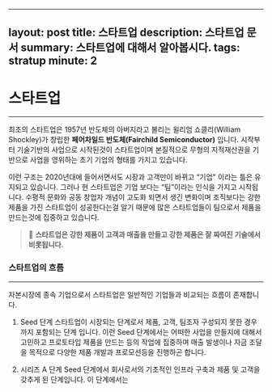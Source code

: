 
---
layout: post
title: 스타트업
description: 스타트업 문서 
summary: 스타트업에 대해서 알아봅시다.
tags: stratup
minute: 2
---


# 스타트업
-----
최초의 스타트업은 1957년 반도체의 아버지라고 불리는 윌리엄 쇼클리(William Shockley)가 창립한 **페어차일드 반도체(Fairchild Semiconductor)** 입니다. 시작부터 기술기반의 사업으로 시작된것이 스타트업이며 본질적으로 무형의 지적재산권을 기반으로 사업을 영위하는 초기 기업의 형태를 가지고 있습니다.

이런 구조는 2020년대에 들어서면서도 시장과 고객만이 바뀌고 “기업" 이라는 틀은 유지되고 있습니다. 그러나 현 스타트업은 기업 보다는 “팀”이라는 인식을 가지고 시작됩니다. 수평적 문화와 공동 창업자 개념이 고도화 되면서 생긴 변화이며 조직보다는 강한 제품을 가진 스타트업이 성공한다는걸 알기 때문에 많은 스타트업들이 팀으로서 제품을 만드는것에 집중하고 있습니다.


> 🔬 **스타트업은 강한 제품이 고객과 매출을 만들고 강한 제품은 잘 짜여진 기술에서 비롯됩니다.**


### 스타트업의 흐름
---
자본시장에 종속 기업으로서 스타트업은 일반적인 기업들과 비교되는 흐름이 존재합니다. 

1. Seed 단계
스타트업이 시장되는 단계로서 제품, 고객, 팀조자 구성되지 못한 경우까지 포함되는 단계 입니다. 이런 Seed 단계에서는 어떠한 사업을 만들지에 대해서 고민하고 프로토타입 제품을 만드는 등의 작업에 집중하며 매출 발생이나 자금 조달을 목적으로 다양한 제품 개발과 프로모션등을 진행하곤 합니다.

2. 시리즈 A 단계
Seed 단계에서 회사로서의 기초적인 인프라 구축과 제품 및 고객을 갖추게 된 단계입니다. 이 단계에서는 